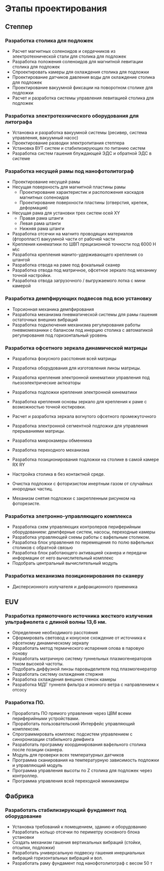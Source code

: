 # Этапы проектирования

## Степпер

###  Разработка столика для подложек
 -  Расчет магнитных соленоидов и сердечников из электротехнической стали для столика для подложек
 -  Разработка положения соленоидов для магнитной левитации столика для подложек
 -  Спроектировать камеры для охлаждения столика для подложки
 -  Проектирование датчиков давления воды для охлаждение столика для подложек 
 -  Проектирование вакуумной фиксации на поворотном столике для подложки
 -  Расчет и разработка системы управления левитацией столика для подложек


 ### Разработка электротехнического оборудования для литографа
-  Установка и разработка вакуумной системы (ресивер, система управления, вакуумный насос)
-  Проектирование разводки электропитания степпера
-  Установка ВУТ систем и стабилизирующих по питанию систем 
-  Разработка систем гашения блуждающей ЭДС и обратной ЭДС в системе

###  Разработка несущей рамы под нанофотолитограф
 - Проектирование несущей рамы 
  - Несущая поверхность для магнитной пластины рамы
     - Проектирование характеристик и расположения каскадов магнитных соленоидов
     - Проектирование поверхности пластины (отверстия, крепеж, деформация)
 - Несущая рама для установки трех систем осей XY 
     - Правая рама штанги
     - Левая рама штанги
     - Нижняя рама штанги
 - Разработка отсечки на магнито проводящих материалов (фторопласт) вакуумной части от рабочей части
  - Крепления кинематики по ШВП прецизионной точности под 6000 Н м\с 
 - Разработка крепления манито-удерживающего крепления со штангой 
 - Разработка отвода на раме под фокальный сканер 
 - Разработка отвода под матричное, офсетное зеркало под механику точной настройки.
 - Разработка отвода загрузочного / выгружаемого лотка с мини камерой

 
 ### Разработка демпфирующих подвесов под всю установку
 - Торсионная механика демпфирования 
 - Разработка механизма пневматической системы для рамы гашения остаточных внешних вибраций
-  Разработка подключения механизма регулирования работы пневмомеханики с балансом под инерцию столика с автоматикой регулирования под горизонтальный уровень

 ### Разработка офсетного зеркала динамической матрицы
-  Разработка фокусного расстояния всей матрицы 
-  Разработка оборудования для изготовления линзы матрицы.
-  Разработка крепления электронной кинематики управления под пьезоэлектрические актюаторы
-  Разработка подложки крепления электронной кинематики 
-  Разработка крепления основы зеркало для крепления к раме с возможностью точной юстировки.
-  Расчет и разработка зеркала вогнутого офсетного промежуточного 
-  Разработка электронной сегментной подложки для управления прерываниями матрицы.



 - Разработка микрокамеры обменника 
- Разработка переходного механизма 
-  Разработка позиционирования подложки на столике в самой камере RX RY 
-  Настройка столика в без контактной среде.
-  Очистка подложки с фоторизистом инертным газом от случайных инородных частиц.
-  Механизм снятия подложки с закрепленным рисунком на фоторезисте.


### Разработка элетронно-управляющего комплекса  
-  Разработка схем управляющих контролеров периферийным оборудованием: демпферные систем, насосы, переходные камеры
-  Разработка управляющей схемы работы с вафельным столиком.
- Разработка блок управления по перемещения по полю вафельных столиков с обратной связью 
-  Разработка блок работающего активацией сканера и передачи информации от него вычислительный комплекс
-  Подобрать центральный вычислительный модуль

### Разработка механизма позиционирования по сканеру 
-  Дисперсионного излучателя и дифракционного приемника

## EUV

### Разработка прямоточного источника жесткого излучения ультрафиолета с длиной волны 13,6 нм.
-  Определение необходимого расстояния
-  Сформировать световод и конусное схождение от источника к офсетному динамическому зеркалу
- Разработать метод термического испарения олова в паровую основу 
-  Разработать матричную систему туннельных плазмогенераторов током высокой частоты.
-   Подобрать диффузной линзы паровыделителя под плазмогенератор 
-  Разработать систему охлаждения стержня 
-  Разработка охлаждения внешних стенок камеры
-  Разработка МДГ туннеля фильтра и ионного ветра с направлением к отсосу 


### Разработка ПО.
-  Проработать ПО прямого управления через ЦВМ всеми периферийными устройствами.
-  Проработать пользовательский Интерфейс управляющий комплексом.
-  Спрограммировать комплекс подсистем управлением с синхронизации стабильного демфинга 
-  Разработать программу координирования вафельного столика после позиции сканера.
-  Модуль для проверки всех температурных датчиков 
-  Программа сканирования на температурную зависимость подложки и управляющий модуль 
-  Программа управления высоты по Z  столика для подложек через контроллер.
-  Программа управления всей переходной миникамеры 

## Фабрика

### Разработать стабилизирующий фундамент под оборудование
 - Установка требований к помещением, зданию и оборудованию
-  Разработать кольцо отсечки по периметру основного блока установки
-  Создать механизм гашения вертикальных вибраций (стойки, отсыпки, подложки)
-  Разработать универсальную подвеску гашения инерциальных вибраций горизонтальных вибраций и вол.
-  Разработать раму фундамент под нанофотолитограф с весом 50 т
